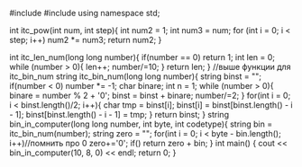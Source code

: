 #include <iostream>
#include <string>
using namespace std;

int itc_pow(int num, int step){
    int num2 = 1;
    int num3 = num;
    for (int i = 0; i < step; i++)
        num2 *= num3;
    return num2;
}

int itc_len_num(long long number){
    if(number == 0)
        return 1;
    int len = 0;
    while (number > 0){
        len++;
        number/=10;
    }
    return len;
}
//выше функции для itc_bin_num
string itc_bin_num(long long number){
    string binst = "";
    if(number < 0)
        number *= -1;
    char binare;
    int n = 1;
    while (number > 0){
        binare = number % 2 + '0';
        binst = binst + binare;
        number/=2;
    }
    for(int i = 0; i < binst.length()/2; i++){
        char tmp = binst[i];
        binst[i] = binst[binst.length() - i - 1];
        binst[binst.length() - i - 1] = tmp;
    }
    return binst;
}
string bin_in_computer(long long number, int byte, int codetype){
    string bin = itc_bin_num(number);
    string zero = "";
    for(int i = 0; i < byte - bin.length(); i++)//помнить про 0
        zero+='0';
    if()
    return zero + bin;
}
int main()
{
    cout << bin_in_computer(10, 8, 0) << endl;
    return 0;
}

